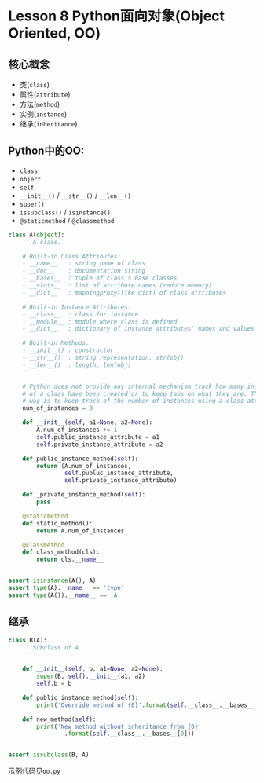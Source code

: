 # Lesson 8 Python面向对象(Object Oriented, OO)

## 核心概念

- 类(`class`)
- 属性(`attribute`)
- 方法(`method`)
- 实例(`instance`)
- 继承(`inheritance`)

## Python中的OO:

- `class`
- `object`
- `self`
- `__init__()` / `__str__()` / `__len__()`
- `super()`
- `issubclass()` / `isinstance()`
- `@staticmethod` / `@classmethod`

```python
class A(object):
    '''A class.

    # Built-in Class Attributes:
    - __name__   : string name of class
    - __doc__    : documentation string
    - __bases__  : tuple of class's base classes
    - __slots__  : list of attribute names (reduce memory)
    - __dict__   : mappingproxy(like dict) of class attributes

    # Built-in Instance Attributes:
    - __class__  : class for instance
    - __module__ : module where class is defined
    - __dict__   : dictionary of instance attributes' names and values

    # Built-in Methods:
    - __init__() : constructor
    - __str__()  : string representation, str(obj)
    - __len__()  : length, len(obj)
    '''

    # Python does not provide any internal mechanism track how many instances
    # of a class have been created or to keep tabs on what they are. The best
    # way is to keep track of the number of instances using a class attribute.
    num_of_instances = 0

    def __init__(self, a1=None, a2=None):
        A.num_of_instances += 1
        self.public_instance_attribute = a1
        self.private_instance_attribute = a2

    def public_instance_method(self):
        return (A.num_of_instances,
                self.publuc_instance_attribute,
                self.private_instance_attribute)

    def _private_instance_method(self):
        pass

    @staticmethod
    def static_method():
        return A.num_of_instances

    @classmethod
    def class_method(cls):
        return cls.__name__


assert isinstance(A(), A)
assert type(A).__name__ == 'type'
assert type(A()).__name__ == 'A'
```

## 继承

```python
class B(A):
    '''Subclass of A.
    '''

    def __init__(self, b, a1=None, a2=None):
        super(B, self).__init__(a1, a2)
        self.b = b

    def public_instance_method(self):
        print('Override method of {0}'.format(self.__class__.__bases__[0]))

    def new_method(self):
        print('New method without inheritance from {0}'
                .format(self.__class__.__bases__[0]))


assert issubclass(B, A)
```

示例代码见`oo.py`
